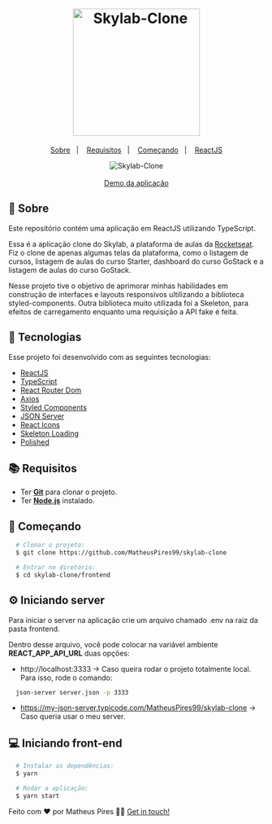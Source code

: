 <h1 align="center">
    <img alt="Skylab-Clone" src="https://ik.imagekit.io/hwyksvj4iv/skylab-logo_Npl4-pqEs.svg" width="250px" />
</h1>

<p align="center">
  <a href="#page_with_curl-sobre">Sobre</a>&nbsp;&nbsp;&nbsp;|&nbsp;&nbsp;&nbsp;
  <a href="#books-requisitos">Requisitos</a>&nbsp;&nbsp;&nbsp;|&nbsp;&nbsp;&nbsp;
  <a href="#rocket-começando">Começando</a>&nbsp;&nbsp;&nbsp;|&nbsp;&nbsp;&nbsp;
  <a href="#gear-iniciando-front-end">ReactJS</a>
</>

<p align="center">
  <img alt="Skylab-Clone" src="https://res.cloudinary.com/matheuspires/image/upload/v1589338040/skylab-clone_pkzuxf.gif" />
  <br />
  <br />
  <a href="https://skylab-clone.netlify.app/">Demo da aplicação</a>
</p>

## :page_with_curl: Sobre
Este repositório contém uma aplicação em ReactJS utilizando TypeScript.

Essa é a aplicação clone do Skylab, a plataforma de aulas da [Rocketseat](https://rocketseat.com.br/). Fiz o clone de apenas algumas telas da plataforma, como o listagem de cursos, listagem de aulas do curso Starter, dashboard do curso GoStack e a listagem de aulas do curso GoStack.

Nesse projeto tive o objetivo de aprimorar minhas habilidades em construção de interfaces e layouts responsivos ultilizando a biblioteca styled-components. Outra biblioteca muito utilizada foi a Skeleton, para efeitos de carregamento enquanto uma requisição a API fake é feita. 

## :hammer: Tecnologias
Esse projeto foi desenvolvido com as seguintes tecnologias:

- [ReactJS](https://reactjs.org/)
- [TypeScript](https://www.typescriptlang.org/)
- [React Router Dom](https://reacttraining.com/react-router/web/guides/quick-start)
- [Axios](https://github.com/axios/axios)
- [Styled Components](https://styled-components.com/)
- [JSON Server](https://github.com/typicode/json-server)
- [React Icons](https://www.npmjs.com/package/react-icons)
- [Skeleton Loading](https://www.npmjs.com/package/react-loading-skeleton)
- [Polished](https://www.npmjs.com/package/polished)

## :books: Requisitos
- Ter [**Git**](https://git-scm.com/) para clonar o projeto.
- Ter [**Node.js**](https://nodejs.org/en/) instalado.

## :rocket: Começando
``` bash
  # Clonar o projeto:
  $ git clone https://github.com/MatheusPires99/skylab-clone

  # Entrar no diretório:
  $ cd skylab-clone/frontend
```

## :gear: Iniciando server
  Para iniciar o server na aplicação crie um arquivo chamado .env na raiz da pasta frontend.

  Dentro desse arquivo, você pode colocar na variável ambiente **REACT_APP_API_URL** duas opções:

  - http://localhost:3333 -> Caso queira rodar o projeto totalmente local. Para isso, rode o comando: 
  ```bash 
    json-server server.json -p 3333
  ````
  - https://my-json-server.typicode.com/MatheusPires99/skylab-clone -> Caso queria usar o meu server.

## :computer: Iniciando front-end
```bash
  # Instalar as dependências:
  $ yarn

  # Rodar a aplicação:
  $ yarn start
```

Feito com ❤️ por Matheus Pires 👋🏻 [Get in touch!](https://github.com/MatheusPires99)
